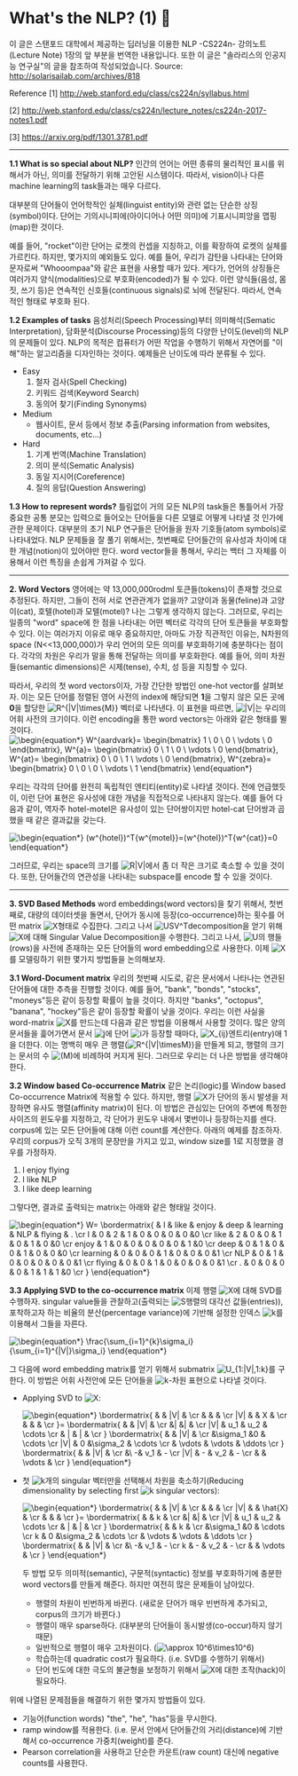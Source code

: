 # **What's the NLP? (1) :thinking:**

이 글은 스탠포드 대학에서 제공하는 딥러닝을 이용한 NLP -CS224n- 강의노트(Lecture Note) 1장의 앞 부분을 번역한 내용입니다.
또한 이 글은 "솔라리스의 인공지능 연구실"의 글을 참조하여 작성되었습니다.
Source: http://solarisailab.com/archives/818

Reference
[1] http://web.stanford.edu/class/cs224n/syllabus.html

[2] http://web.stanford.edu/class/cs224n/lecture_notes/cs224n-2017-notes1.pdf

[3] https://arxiv.org/pdf/1301.3781.pdf

---

**1.1 What is so special about NLP?**
인간의 언어는 어떤 종류의 물리적인 표시를 위해서가 아닌, 의미를 전달하기 위해 고안된 시스템이다.
따라서, vision이나 다른 machine learning의 task들과는 매우 다르다.

대부분의 단어들이 언어학적인 실체(linguist entity)와 관련 없는 단순한 상징(symbol)이다.
단어는 기의시니피에(아이디어나 어떤 의미)에 기표시니피앙을 맵핑(map)한 것이다.

예를 들어, "rocket"이란 단어는 로켓의 컨셉을 지칭하고, 이를 확장하여 로켓의 실체를 가르킨다.
하지만, 몇가지의 예외들도 있다.
예를 들어, 우리가 감탄을 나타내는 단어와 문자로써 "Whooompaa"와 같은 표현을 사용할 때가 있다.
게다가, 언어의 상징들은 여러가지 양식(modalities)으로 부호화(encoded)가 될 수 있다.
이런 양식들(음성, 몸짓, 쓰기 등)은 연속적인 신호들(continuous signals)로 뇌에 전달된다.
따라서, 연속적인 형태로 부호화 된다.

**1.2 Examples of tasks**
음성처리(Speech Processing)부터 의미해석(Sematic Interpretation), 담화분석(Discourse Processing)등의 다양한 난이도(level)의 NLP의 문제들이 있다.
NLP의 목적은 컴퓨터가 어떤 작업을 수행하기 위해서 자연어를 "이해"하는 알고리즘을 디자인하는 것이다.
예제들은 난이도에 따라 분류될 수 있다.

- Easy
  1. 철자 검사(Spell Checking)
  2. 키워드 검색(Keyword Search)
  3. 동의어 찾기(Finding Synonyms)
- Medium
  - 웹사이트, 문서 등에서 정보 추출(Parsing information from websites, documents, etc...)
- Hard
  1. 기계 번역(Machine Translation)
  2. 의미 분석(Sematic Analysis)
  3. 동일 지시어(Coreference)
  4. 질의 응답(Question Answering)

**1.3 How to represent words?**
틀림없이 거의 모든 NLP의 task들은 통틀어서 가장 중요한 공통 분모는 입력으로 들어오는 단어들을 다른 모델로 어떻게 나타낼 것 인가에 관한 문제이다.
대부분의 초기 NLP 연구들은 단어들을 원자 기호들(atom symbols)로 나타내었다.
NLP 문제들을 잘 풀기 위해서는, 첫번째로 단어들간의 유사성과 차이에 대한 개념(notion)이 있어야만 한다.
word vector들을 통해서, 우리는 백터 그 자체를 이용해서 이런 특징을 손쉽게 가져갈 수 있다.

---

**2. Word Vectors**
영어에는 약 13,000,000rodml 토큰들(tokens)이 존재할 것으로 추정된다.
하지만, 그들이 전혀 서로 연관관계가 없을까?
고양이과 동물(feline)과 고양이(cat), 호텔(hotel)과 모텔(motel)?
나는 그렇게 생각하지 않는다.
그러므로, 우리는 일종의 "word" space에 한 점을 나타내는 어떤 벡터로 각각의 단어 토큰들을 부호화할 수 있다.
이는 여러가지 이유로 매우 중요하지만, 아마도 가장 직관적인 이유는, N차원의 space (N<<13,000,000)가 우리 언어의 모든 의미를 부호화하기에 충분하다는 점이다.
각각의 차원은 우리가 말을 통해 전달하는 의미를 부호화한다.
예를 들어, 의미 차원들(semantic dimensions)은 시제(tense), 수치, 성 등을 지칭할 수 있다.

따라서, 우리의 첫 word vectors이자, 가장 간단한 방법인 one-hot vector를 살펴보자.
이는 모든 단어를 정렬된 영어 사전의 index에 해당되면 **1**을 그렇지 않은 모든 곳에 **0**을 할당한 ![R^{|V|\times{M}}](http://solarisailab.com/wp-content/ql-cache/quicklatex.com-c37fb256e8b68f1b1affcb0cd2dacca0_l3.png) 벡터로 나타낸다.
이 표현을 따르면, ![|V|](http://solarisailab.com/wp-content/ql-cache/quicklatex.com-c40bbcc0a59a786cf47412de36ed7c9f_l3.png)는 우리의 어휘 사전의 크기이다.
이런 encoding을 통한 word vectors는 아래와 같은 형태를 뛸 것이다.
![\begin{equation*} W^{aardvark}= \begin{bmatrix} 1 \\ 0 \\ 0 \\ \vdots \\ 0 \end{bmatrix}, W^{a}= \begin{bmatrix} 0 \\ 1 \\ 0 \\ \vdots \\ 0 \end{bmatrix}, W^{at}= \begin{bmatrix} 0 \\ 0 \\ 1 \\ \vdots \\ 0 \end{bmatrix}, W^{zebra}= \begin{bmatrix} 0 \\ 0 \\ 0 \\ \vdots \\ 1 \end{bmatrix} \end{equation*}](http://solarisailab.com/wp-content/ql-cache/quicklatex.com-07f221f8fff7c4cc0425ca499f7e769c_l3.png)

우리는 각각의 단어를 완전히 독립적인 엔티티(entity)로 나타낼 것이다.
전에 언급했듯이, 이런 단어 표현은 유사성에 대한 개념을 직접적으로 나타내지 않는다.
예를 들어 다음과 같이, 역자주 hotel-motel은 유사성이 있는 단어쌍이지만 hotel-cat 단어쌍과 곱했을 때 같은 결과값을 갖는다.

![\begin{equation*} (w^{hotel})^T{w^{motel}}=(w^{hotel})^T{w^{cat}}=0 \end{equation*}](http://solarisailab.com/wp-content/ql-cache/quicklatex.com-d62918f26686b2df1e39b6771eaea415_l3.png)

그러므로, 우리는 space의 크기를 ![R|V|](http://solarisailab.com/wp-content/ql-cache/quicklatex.com-48425a1c6bb5ca9c65e262165587a950_l3.png)에서 좀 더 작은 크기로 축소할 수 있을 것이다.
또한, 단어들간의 연관성을 나타내는 subspace를 encode 할 수 있을 것이다.

---

**3. SVD Based Methods**
word embeddings(word vectors)을 찾기 위해서, 첫번째로, 대량의 데이터셋을 돌면서, 단어가 동시에 등장(co-occurrence)하는 횟수를 어떤 matrix ![X](http://solarisailab.com/wp-content/ql-cache/quicklatex.com-28119da568472672b4bea9c2bd76c89a_l3.png)형태로 수집한다.
그리고 나서 ![USV^T](http://solarisailab.com/wp-content/ql-cache/quicklatex.com-4956599568759976faff82d6710ae80e_l3.png)decomposition을 얻기 위해 ![X](http://solarisailab.com/wp-content/ql-cache/quicklatex.com-28119da568472672b4bea9c2bd76c89a_l3.png)에 대해 Singular Value Decomposition을 수행한다.
그리고 나서, ![U](http://solarisailab.com/wp-content/ql-cache/quicklatex.com-02cfda02c2fd09347e3f499c66782b47_l3.png)의 행들(rows)을 사전에 존재하는 모든 단어들의 word embedding으로 사용한다.
이제 ![X](http://solarisailab.com/wp-content/ql-cache/quicklatex.com-28119da568472672b4bea9c2bd76c89a_l3.png)를 모델링하기 위한 몇가지 방법들을 논의해보자.

**3.1 Word-Document matrix**
우리의 첫번째 시도로, 같은 문서에서 나타나는 연관된 단어들에 대한 추측을 진행할 것이다.
예를 들어, "bank", "bonds", "stocks", "moneys"등은 같이 등장할 확률이 높을 것이다.
하지만 "banks", "octopus", "banana", "hockey"등은 같이 등장할 확률이 낮을 것이다.
우리는 이런 사실을 word-matrix ![X](http://solarisailab.com/wp-content/ql-cache/quicklatex.com-28119da568472672b4bea9c2bd76c89a_l3.png)를 만드는데 다음과 같은 방법을 이용해서 사용할 것이다.
많은 양의 문서들을 흝어가면서 문서 ![j](http://solarisailab.com/wp-content/ql-cache/quicklatex.com-f565589cb98b3eaf1dfd6ad0a48aafcd_l3.png)에 단어 ![i](http://solarisailab.com/wp-content/ql-cache/quicklatex.com-cc64060f364aab1f0e662c8a8a0816c4_l3.png)가 등장할 때마다, ![X_{ij}](http://solarisailab.com/wp-content/ql-cache/quicklatex.com-2a688f3be0995b73c2d6c31273c503a2_l3.png)엔트리(entry)애 1을 더한다.
이는 명백히 매우 큰 행렬(![R^{|V|\timesM}](http://solarisailab.com/wp-content/ql-cache/quicklatex.com-8ecd48fc4df61b840d38c59486397ec1_l3.png))을 만들게 되고, 행렬의 크기는 문서의 수 ![(M)](http://solarisailab.com/wp-content/ql-cache/quicklatex.com-2c0c5f00eb1e8240d8954cb1738bd3fa_l3.png)에 비례하여 커지게 된다.
그러므로 우리는 더 나은 방법을 생각해야 한다.

**3.2 Window based Co-occurrence Matrix**
같은 논리(logic)를 Window based Co-occurrence Matrix에 적용할 수 있다.
하지만, 행렬 ![X](http://solarisailab.com/wp-content/ql-cache/quicklatex.com-28119da568472672b4bea9c2bd76c89a_l3.png)가 단어의 동시 발생을 저장하면 유사도 행렬(affinity matrix)이 된다.
이 방법은 관심있는 단어의 주변에 특정한 사이즈의 윈도우를 지정하고, 각 단어가 윈도우 내에서 몇번이나 등장하는지를 센다.
corpus에 있는 모든 단어들에 대해 이런 count를 계산한다.
아래의 예제를 참조하자.
우리의 corpus가 오직 3개의 문장만을 가지고 있고, window size를 1로 지정했을 경우를 가정하자.

1. I enjoy flying
2. I like NLP
3. I like deep learning

그렇다면, 결과로 출력되는 matrix는 아래와 같은 형태일 것이다.

![\begin{equation*} W= \bordermatrix{ & I     & like     & enjoy & deep & learning & NLP & flying & .   \cr I         & 0   & 2  & 1 & 0 & 0 & 0 & 0 &0    \cr like    & 2   & 0  & 0 & 1 & 0 & 1 & 0 &0     \cr enjoy & 1  & 0  & 0 & 0 & 0 & 0 & 1 &0  \cr deep  & 0  & 1  & 0 & 0 & 1 & 0 & 0 &0  \cr learning & 0  & 0  & 0 & 1 & 0 & 0 & 0 &1 \cr NLP & 0  & 1  & 0 & 0 & 0 & 0 & 0 &1 \cr flying & 0  & 0  & 1 & 0 & 0 & 0 & 0 &1 \cr . & 0  & 0  & 0 & 0 & 1 & 1 & 1 &0 \cr } \end{equation*}](http://solarisailab.com/wp-content/ql-cache/quicklatex.com-dd0e11dfa9a41cc4a63126f70f9b3f78_l3.png)

**3.3 Applying SVD to the co-occurrence matrix**
이제 행렬 ![X](http://solarisailab.com/wp-content/ql-cache/quicklatex.com-28119da568472672b4bea9c2bd76c89a_l3.png)에 대해 SVD를 수행하자.
singular value들을 관찰하고(출력되는 ![S](http://solarisailab.com/wp-content/ql-cache/quicklatex.com-acc351b628524005c097e4b643da021d_l3.png)행렬의 대각선 값들(entries)), 포착하고자 하는 비율의 분산(percentage variance)에 기반해 설정한 인덱스 ![k](http://solarisailab.com/wp-content/ql-cache/quicklatex.com-73b9da2a6ea70ff45777a87fdc467394_l3.png)를 이용해서 그들을 자른다.

![\begin{equation*} \frac{\sum_{i=1}^{k}\sigma_i}{\sum_{i=1}^{|V|}\sigma_i} \end{equation*}](http://solarisailab.com/wp-content/ql-cache/quicklatex.com-a3d56d724841041a805496b5ce173774_l3.png)

그 다음에 word embedding matrix를 얻기 위해서 submatrix ![U_{1:|V|,1:k}](http://solarisailab.com/wp-content/ql-cache/quicklatex.com-fdc1cc67ddff265e816f4667cd8aa7cc_l3.png)를 구한다.
이 방법은 어휘 사전안에 모든 단어들을 ![k](http://solarisailab.com/wp-content/ql-cache/quicklatex.com-73b9da2a6ea70ff45777a87fdc467394_l3.png)-차원 표현으로 나타낼 것이다.

- Applying SVD to ![X](http://solarisailab.com/wp-content/ql-cache/quicklatex.com-28119da568472672b4bea9c2bd76c89a_l3.png):

  ![\begin{equation*} \bordermatrix{ &   & |V|  & \cr & & & \cr |V|   &  & X &  \cr & & & \cr }= \bordermatrix{ &   & |V|  & \cr &| &| & \cr |V|   & u_1 & u_2 & \cdots \cr & | & | &   \cr } \bordermatrix{ &   & |V|  & \cr &\sigma_1 &0 & \cdots \cr |V|   & 0 &\sigma_2 & \cdots \cr & \vdots & \vdots & \ddots  \cr } \bordermatrix{ &   & |V|  & \cr &\ -& v_1 & - \cr |V|   & - & v_2 & - \cr &  & \vdots &   \cr } \end{equation*}](http://solarisailab.com/wp-content/ql-cache/quicklatex.com-c9d617b3a321d8b31b720b2cf4e4e99c_l3.png)

- 첫 ![k](http://solarisailab.com/wp-content/ql-cache/quicklatex.com-73b9da2a6ea70ff45777a87fdc467394_l3.png)개의 singular 벡터만을 선택해서 차원을 축소하기(Reducing dimensionality by selecting first ![k](http://solarisailab.com/wp-content/ql-cache/quicklatex.com-73b9da2a6ea70ff45777a87fdc467394_l3.png) singular vectors):

  ![\begin{equation*} \bordermatrix{ &   & |V|  & \cr & & & \cr |V|   &  & \hat{X} &  \cr & & & \cr }= \bordermatrix{ &   & k  & \cr &| &| & \cr |V|   & u_1 & u_2 & \cdots \cr & | & | &   \cr } \bordermatrix{ &   & k  & \cr &\sigma_1 &0 & \cdots \cr k   & 0 &\sigma_2 & \cdots \cr & \vdots & \vdots & \ddots  \cr } \bordermatrix{ &   & |V|  & \cr &\ -& v_1 & - \cr k   & - & v_2 & - \cr &  & \vdots &   \cr } \end{equation*}](http://solarisailab.com/wp-content/ql-cache/quicklatex.com-3e8672964b2df776c61d8db645ccc933_l3.png)

  두 방법 모두 의미적(semantic), 구문적(syntactic) 정보를 부호화하기에 충분한 word vectors를 만들게 해준다.
  하지만 여전히 많은 문제들이 남아있다.

  - 행렬의 차원이 빈번하게 바뀐다. (새로운 단어가 매우 빈번하게 추가되고, corpus의 크기가 바뀐다.)
  - 행렬이 매우 sparse하다. (대부분의 단어들이 동시발생(co-occur)하지 않기 때문)
  - 일반적으로 행렬이 매우 고차원이다. (![\approx 10^6\times10^6](http://solarisailab.com/wp-content/ql-cache/quicklatex.com-d5989815fb93037de73fb6178e5cc8e6_l3.png))
  - 학습하는데 quadratic cost가 필요하다. (i.e. SVD를 수행하기 위해서)
  - 단어 빈도에 대한 극도의 불균형을 보정하기 위해서 ![X](http://solarisailab.com/wp-content/ql-cache/quicklatex.com-28119da568472672b4bea9c2bd76c89a_l3.png)에 대한 조작(hack)이 필요하다.

위에 나열된 문제점들을 해결하기 위한 몇가지 방법들이 있다.

- 기능어(function words) "the", "he", "has"등을 무시한다.
- ramp window를 적용한다. (i.e. 문서 안에서 단어들간의 거리(distance)에 기반해서 co-occurrence 가중치(weight)를 준다.
- Pearson correlation을 사용하고 단순한 카운트(raw count) 대신에 negative counts를 사용한다.